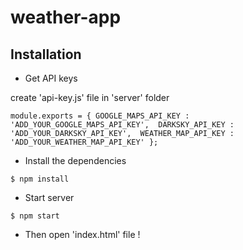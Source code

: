 # weather-app

## Installation


- Get API keys

create 'api-key.js' file in 'server' folder

`module.exports = {
    GOOGLE_MAPS_API_KEY : 'ADD_YOUR_GOOGLE_MAPS_API_KEY', 
    DARKSKY_API_KEY : 'ADD_YOUR_DARKSKY_API_KEY', 
    WEATHER_MAP_API_KEY : 'ADD_YOUR_WEATHER_MAP_API_KEY'
};`


- Install the dependencies

`$ npm install`


- Start server

`$ npm start`


- Then open 'index.html' file ! 
